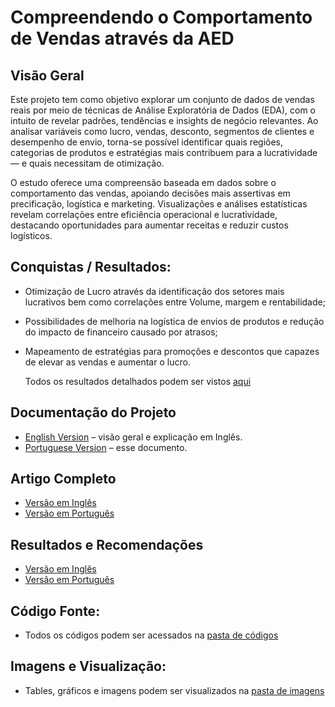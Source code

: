 # Compreendendo o Comportamento de Vendas através da AED 

## Visão Geral
Este projeto tem como objetivo explorar um conjunto de dados de vendas reais por meio de técnicas de Análise Exploratória de Dados (EDA), com o intuito de revelar padrões, 
tendências e insights de negócio relevantes. Ao analisar variáveis como lucro, vendas, desconto, segmentos de clientes e desempenho de envio, torna-se possível identificar quais regiões, 
categorias de produtos e estratégias mais contribuem para a lucratividade — e quais necessitam de otimização.

O estudo oferece uma compreensão baseada em dados sobre o comportamento das vendas, apoiando decisões mais assertivas em precificação, logística e marketing. Visualizações e análises estatísticas 
revelam correlações entre eficiência operacional e lucratividade, destacando oportunidades para aumentar receitas e reduzir custos logísticos.

## Conquistas / Resultados:
- Otimização de Lucro através da identificação dos setores mais lucrativos bem como correlações entre Volume, margem e rentabilidade;
- Possibilidades de melhoria na logística de envios de produtos e redução do impacto de financeiro causado por atrasos;
- Mapeamento de estratégias para promoções e descontos que capazes de elevar as vendas e aumentar o lucro.

  Todos os resultados detalhados podem ser vistos [aqui](results_pt.md)

## Documentação do Projeto
- [English Version](README.md) – visão geral e explicação em Inglês. 
- [Portuguese Version](README_PT.md) – esse documento.

## Artigo Completo
- [Versão em Inglês](https://github.com/Benfluc/Projects/blob/main/project5/article_en.md)
- [Versão em Português](https://github.com/Benfluc/Projects/blob/main/project5/article_pt.md)

## Resultados e Recomendações
- [Versão em Inglês](results.md)
- [Versão em Português](results_pt.md)

## Código Fonte:
- Todos os códigos podem ser acessados na [pasta de códigos](https://github.com/Benfluc/Projects/tree/main/project5/codes)  

## Imagens e Visualização:
- Tables, gráficos e imagens podem ser visualizados na [pasta de imagens](https://github.com/Benfluc/Projects/tree/main/project5/imgs)
